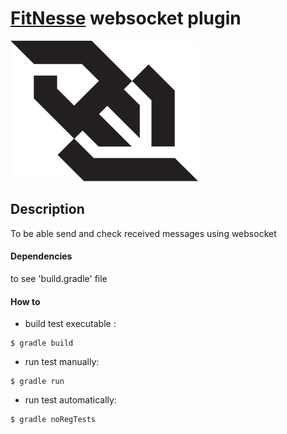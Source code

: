# [FitNesse](http://docs.fitnesse.org/FrontPage) websocket plugin

![websocket](tests/FitNesseRoot/files/img/logo-websocket.png)

## Description
To be able send and check received messages using websocket


#### Dependencies
to see 'build.gradle' file

#### How to
 * build test executable : 
```shell_session
$ gradle build
```

 * run test manually:
```shell_session
$ gradle run
```

 * run test automatically:
```shell_session
$ gradle noRegTests
```